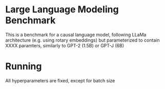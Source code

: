 # Large Language Modeling Benchmark

This is a benchmark for a causal language model, 
following LLaMa architecture (e.g. using rotary embeddings) but parameterized to 
contain XXXX paramters, similarly to GPT-2 (1.5B) or GPT-J (6B)

# Running

All hyperparameters are fixed, except for batch size
